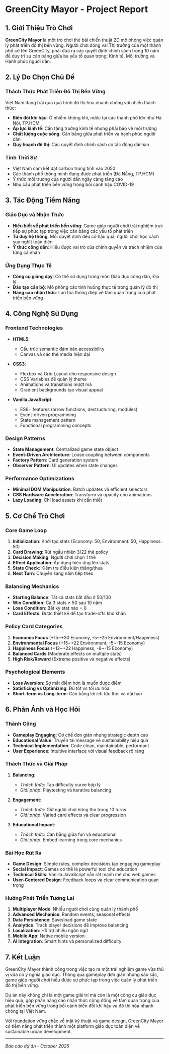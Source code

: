 # GreenCity Mayor - Project Report

## 1. Giới Thiệu Trò Chơi

**GreenCity Mayor** là một trò chơi thẻ bài chiến thuật 2D mô phỏng việc quản lý phát triển đô thị bền vững. Người chơi đóng vai Thị trưởng của một thành phố có tên GreenCity, phải đưa ra các quyết định chính sách trong 10 năm để duy trì sự cân bằng giữa ba yếu tố quan trọng: Kinh tế, Môi trường và Hạnh phúc người dân.

## 2. Lý Do Chọn Chủ Đề

### Thách Thức Phát Triển Đô Thị Bền Vững

Việt Nam đang trải qua quá trình đô thị hóa nhanh chóng với nhiều thách thức:

- **Biến đổi khí hậu**: Ô nhiễm không khí, nước tại các thành phố lớn như Hà Nội, TP.HCM
- **Áp lực kinh tế**: Cần tăng trưởng kinh tế nhưng phải bảo vệ môi trường
- **Chất lượng cuộc sống**: Cân bằng giữa phát triển và hạnh phúc người dân
- **Quy hoạch đô thị**: Các quyết định chính sách có tác động dài hạn

### Tính Thời Sự

- Việt Nam cam kết đạt carbon trung tính vào 2050
- Các thành phố thông minh đang được phát triển (Đà Nẵng, TP.HCM)
- Ý thức môi trường của người dân ngày càng tăng cao
- Nhu cầu phát triển bền vững trong bối cảnh hậu COVID-19

## 3. Tác Động Tiềm Năng

### Giáo Dục và Nhận Thức
- **Hiểu biết về phát triển bền vững**: Game giúp người chơi trải nghiệm trực tiếp sự phức tạp trong việc cân bằng các yếu tố phát triển
- **Tư duy hệ thống**: Mỗi quyết định đều có hậu quả, người chơi học cách suy nghĩt toàn diện
- **Ý thức công dân**: Hiểu được vai trò của chính quyền và trách nhiệm của từng cá nhân

### Ứng Dụng Thực Tế
- **Công cụ giảng dạy**: Có thể sử dụng trong môn Giáo dục công dân, Địa lý
- **Đào tạo cán bộ**: Mô phỏng các tình huống thực tế trong quản lý đô thị
- **Nâng cao nhận thức**: Lan tóa thông điệp về tầm quan trọng của phát triển bền vững

## 4. Công Nghệ Sử Dụng

### Frontend Technologies
- **HTML5**: 
  - Cấu trúc semantic đảm bảo accessibility
  - Canvas và các thẻ media hiện đại
  
- **CSS3**:
  - Flexbox và Grid Layout cho responsive design
  - CSS Variables để quản lý theme
  - Animations và transitions mượt mà
  - Gradient backgrounds tạo visual appeal
  
- **Vanilla JavaScript**:
  - ES6+ features (arrow functions, destructuring, modules)
  - Event-driven programming
  - State management pattern
  - Functional programming concepts

### Design Patterns
- **State Management**: Centralized game state object
- **Event-Driven Architecture**: Loose coupling between components  
- **Factory Pattern**: Card generation system
- **Observer Pattern**: UI updates when state changes

### Performance Optimizations
- **Minimal DOM Manipulation**: Batch updates và efficient selectors
- **CSS Hardware Acceleration**: Transform và opacity cho animations
- **Lazy Loading**: Chỉ load assets khi cần thiết

## 5. Cơ Chế Trò Chơi

### Core Game Loop
1. **Initialization**: Khởi tạo stats (Economy: 50, Environment: 50, Happiness: 50)
2. **Card Drawing**: Rút ngẫu nhiên 3/22 thẻ policy
3. **Decision Making**: Người chơi chọn 1 thẻ
4. **Effect Application**: Áp dụng hiệu ứng lên stats
5. **State Check**: Kiểm tra điều kiện thắng/thua
6. **Next Turn**: Chuyển sang năm tiếp theo

### Balancing Mechanics
- **Starting Balance**: Tất cả stats bắt đầu ở 50/100
- **Win Condition**: Cả 3 stats ≥ 50 sau 10 năm
- **Lose Condition**: Bất kỳ stat nào = 0
- **Card Effects**: Được thiết kế để tạo trade-offs khó khăn

### Policy Card Categories
1. **Economic Focus** (+15~+30 Economy, -5~-25 Environment/Happiness)
2. **Environmental Focus** (+15~+22 Environment, -5~-15 Economy)  
3. **Happiness Focus** (+12~+22 Happiness, -6~-15 Economy)
4. **Balanced Cards** (Moderate effects on multiple stats)
5. **High Risk/Reward** (Extreme positive và negative effects)

### Psychological Elements
- **Loss Aversion**: Sợ mất điểm hơn là muốn được điểm
- **Satisficing vs Optimizing**: Đủ tốt vs tối ưu hóa
- **Short-term vs Long-term**: Cân bằng lợi ích tức thời và dài hạn

## 6. Phản Ánh và Học Hỏi

### Thành Công
- **Gameplay Engaging**: Cơ chế đơn giản nhưng strategic depth cao
- **Educational Value**: Truyền tải message về sustainability hiệu quả
- **Technical Implementation**: Code clean, maintainable, performant
- **User Experience**: Intuitive interface với visual feedback rõ ràng

### Thách Thức và Giải Pháp
1. **Balancing**: 
   - *Thách thức*: Tạo difficulty curve hợp lý
   - *Giải pháp*: Playtesting và iterative balancing

2. **Engagement**:
   - *Thách thức*: Giữ người chơi hứng thú trong 10 turns
   - *Giải pháp*: Varied card effects và clear progression

3. **Educational Impact**:
   - *Thách thức*: Cân bằng giữa fun và educational
   - *Giải pháp*: Embed learning trong core mechanics

### Bài Học Rút Ra
- **Game Design**: Simple rules, complex decisions tạo engaging gameplay
- **Social Impact**: Games có thể là powerful tool cho education
- **Technical Skills**: Vanilla JavaScript vẫn rất mạnh mẽ cho web games
- **User-Centered Design**: Feedback loops và clear communication quan trọng

### Hướng Phát Triển Tương Lai
1. **Multiplayer Mode**: Nhiều người chơi cùng quản lý thành phố
2. **Advanced Mechanics**: Random events, seasonal effects
3. **Data Persistence**: Save/load game state
4. **Analytics**: Track player decisions để improve balancing
5. **Localization**: Hỗ trợ nhiều ngôn ngữ
6. **Mobile App**: Native mobile version
7. **AI Integration**: Smart hints và personalized difficulty

## 7. Kết Luận

GreenCity Mayor thành công trong việc tạo ra một trải nghiệm game vừa thú vị vừa có ý nghĩa giáo dục. Thông qua gameplay đơn giản nhưng sâu sắc, game giúp người chơi hiểu được sự phức tạp trong việc quản lý phát triển đô thị bền vững.

Dự án này không chỉ là một game giải trí mà còn là một công cụ giáo dục hiệu quả, góp phần nâng cao nhận thức cộng đồng về tầm quan trọng của phát triển bền vững trong bối cảnh biến đổi khí hậu và đô thị hóa nhanh chóng tại Việt Nam.

Với foundation vững chắc về mặt kỹ thuật và game design, GreenCity Mayor có tiềm năng phát triển thành một platform giáo dục toàn diện về sustainable urban development.

---
*Báo cáo dự án - October 2025*
